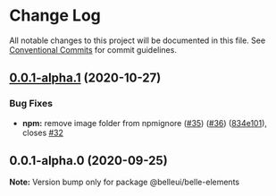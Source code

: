 # Change Log

All notable changes to this project will be documented in this file.
See [Conventional Commits](https://conventionalcommits.org) for commit guidelines.

## [0.0.1-alpha.1](https://github.com/belleui/belleui/compare/v0.0.1-alpha.0...v0.0.1-alpha.1) (2020-10-27)


### Bug Fixes

* **npm:** remove image folder from npmignore ([#35](https://github.com/belleui/belleui/issues/35)) ([#36](https://github.com/belleui/belleui/issues/36)) ([834e101](https://github.com/belleui/belleui/commit/834e101cafed85ed10bf1b957815267f715ac506)), closes [#32](https://github.com/belleui/belleui/issues/32)





## 0.0.1-alpha.0 (2020-09-25)

**Note:** Version bump only for package @belleui/belle-elements
